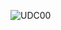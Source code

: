 ![UDC00](http://www.plantuml.com/plantuml/proxy?src=https://raw.githubusercontent.com/G1gg1L3s/ERD/master/files/chart/ber/BEM_0.0.puml)
